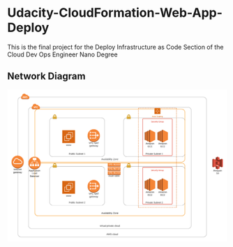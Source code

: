 # Udacity-CloudFormation-Web-App-Deploy
This is the final project for the Deploy Infrastructure as Code Section of the Cloud Dev Ops Engineer Nano Degree


## Network Diagram
![Network Diagram](network-diagram.png)
